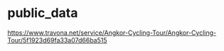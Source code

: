 # public_data

https://www.travona.net/service/Angkor-Cycling-Tour/Angkor-Cycling-Tour/5f1923d69fa33a07d66ba515

